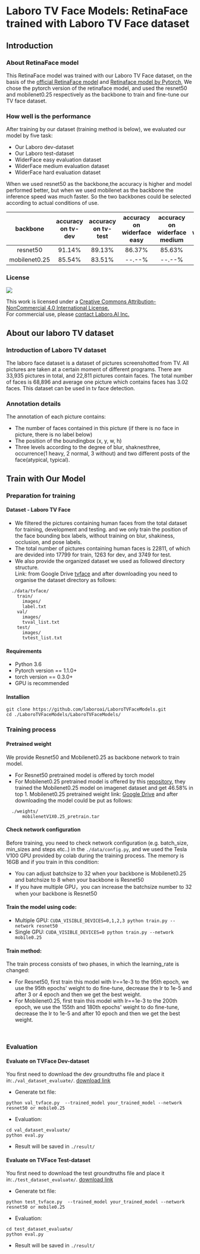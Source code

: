 Laboro TV Face Models: RetinaFace trained with Laboro TV Face dataset
======
Introduction
---
### About RetinaFace model
This RetinaFace model was trained with our Laboro TV Face dataset, on the basis of the [official RetinaFace model](https://github.com/deepinsight/insightface/tree/master/RetinaFace) and [Retinaface model by Pytorch](https://github.com/biubug6/Pytorch_Retinaface), We chose the pytorch version of the retinaface model, and used the resnet50 and mobilenet0.25 respectively as the backbone to train and fine-tune our TV face dataset.
### How well is the performance
After training by our dataset (training method is below), we evaluated our model by five task:
* Our Laboro dev-dataset<br>
* Our Laboro test-dataset<br>
* WiderFace easy evaluation dataset<br>
* WiderFace medium evaluation dataset<br>
* WiderFace hard evaluation dataset<br>

When we used resnet50 as the backbone,the accuracy is higher and model performed better, but when we used mobilenet as the backbone the inference speed was much faster. So the two backbones could be selected according to actual conditions of use.

| backbone | accuracy on tv-dev | accuracy on tv-test | accuracy on widerface easy | accuracy on widerface medium | accuracy on widerface hard |
|:--------:|:------------------:|:-------------------:|:--------------------------:|:----------------------------:|:--------------------------:|
|resnet50  |91.14%              |89.13%               |86.37%                      |85.63%                        |79.59%                      |
|mobilenet0.25  |85.54%              |83.51%               |--.--%                      |--.--%                        |--.--%                      |
### License

![](https://camo.githubusercontent.com/0e32abe541a386cbaf8370777b4b55c35d31657d/68747470733a2f2f692e6372656174697665636f6d6d6f6e732e6f72672f6c2f62792d6e632f342e302f38387833312e706e67)

This work is licensed under a [Creative Commons Attribution-NonCommercial 4.0 International License.](https://creativecommons.org/licenses/by-nc/4.0/)<br>
For commercial use, please [contact Laboro.AI Inc.](https://laboro.ai/contact/other/)

About our laboro TV dataset
---
### Introduction of Laboro TV dataset
The laboro face dataset is a dataset of pictures screenshotted from TV. All pictures are taken at a certain moment of different programs. There are 33,935 pictures in total, and 22,811 pictures contain faces. The total number of faces is 68,896 and average one picture which contains faces has 3.02 faces. This dataset can be used in tv face detection.
### Annotation details
The annotation of each picture contains:<br>
* The number of faces contained in this picture (if there is no face in picture, there is no label below)<br>
* The position of the boundingbox (x, y, w, h)<br>
* Three levels according to the degree of blur, shaknesthree, occurrence(1 heavy, 2 normal, 3 without) and two different posts of the face(atypical, typical).<br>



Train with Our Model
---
### Preparation for training<br>
#### Dataset - Laboro TV Face <br>

* We filtered the pictures containing human faces from the total dataset for training, development and testing. and we only train the position of the face bounding box labels, without training on blur, shakiness, occlusion, and pose labels.<br>
* The total number of pictures containing human faces is 22811, of which are devided into 17799 for train, 1263 for dev, and 3749 for test.<br>
* We also provide the organized dataset we used as followed directory structure. <br>
Link: from Google Drive [tvface](https://drive.google.com/drive/folders/1zT16rpWvVJrnDKG13mU6rkMXlZP9F01E?usp=sharing)
and after downloading you need to organise the dataset directory as follows:<br>
```
  ./data/tvface/
    train/
      images/
      label.txt
    val/
      images/
      tvval_list.txt
    test/
      images/
      tvtest_list.txt
```

#### Requirements<br>

* Python 3.6<br>
* Pytorch version == 1.1.0+<br>
* torch version == 0.3.0+<br>
* GPU is recommended

#### Installion<br>

```linux
git clone https://github.com/laboroai/LaboroTVFaceModels.git
cd ./LaboroTVFaceModels/LaboroTVFaceModels/
```

### Training process<br>
#### Pretrained weight<br>
We provide Resnet50 and Mobilenet0.25 as backbone network to train model. 
* For Resnet50 pretrained model is offered by torch model
* For Mobilenet0.25 pretrained model is offered by this [repository](https://github.com/biubug6/Pytorch_Retinaface), they trained the Mobilenet0.25 model on imagenet dataset and get 46.58% in top 1. Mobilenet0.25 pretrained weight link: [Google Drive](https://drive.google.com/file/d/1bilHHmGKfuqjQ3V7loqLRGgpAP8KHIKV/view?usp=sharing) and after downloading the model could be put as follows:
```linux
  ./weights/
      mobilenetV1X0.25_pretrain.tar
```

#### Check network configuration<br>

Before training, you need to check network configuration (e.g. batch_size, min_sizes and steps etc..) in the ```./data/config.py```, and we used the Tesla V100 GPU provided by colab during the training process. The memory is 16GB and if you train in this condition:<br>
* You can adjust batchsize to 32 when your backbone is Mobilenet0.25 and batchsize to 8 when your backbone is Resnet50<br>
* If you have multiple GPU，you can increase the batchsize number to 32 when your backbone is Resnet50<br>

#### Train the model using code:
* Multiple GPU: ```CUDA_VISIBLE_DEVICES=0,1,2,3 python train.py --network resnet50```<br>
* Single GPU: ```CUDA_VISIBLE_DEVICES=0 python train.py --network mobile0.25```

#### Train method:<br>
The train process consists of two phases, in which the learning_rate is changed:<br>
* For Resnet50, first train this model with lr==1e-3 to the 95th epoch, we use the 95th epochs' weight to do fine-tune, decrease the lr to 1e-5 and after 3 or 4 epoch and then we get the best weight.
* For Mobilenet0.25, first train this model with lr==1e-3 to the 200th epoch, we use the 155th and 180th epochs' weight to do fine-tune, decrease the lr to 1e-5 and after 10 epoch and then we get the best weight.
<br>

### Evaluation<br>
#### Evaluate on TVFace Dev-dataset<br>
You first need to download the dev groundtruths file and place it in:```./val_dataset_evaluate/```.  [download link](https://drive.google.com/drive/folders/1SnRVaS_l6U4yg6bfPCDdfupAza55mYUH?usp=sharing)<br>
* Generate txt file:
```linux
python val_tvface.py  --trained_model your_trained_model --network resnet50 or mobile0.25
```
* Evaluation:
```linux
cd val_dataset_evaluate/
python eval.py
```
* Result will be saved in ```./result/```<br>

#### Evaluate on TVFace Test-dataset<br>
You first need to download the test groundtruths file and place it in:```./test_dataset_evaluate/```.  [download link](https://drive.google.com/drive/folders/1YA60ZBHgFe3TPcpmNXTsEVWC5Fxm2oGi?usp=sharing)<br>
* Generate txt file:
```linux
python test_tvface.py  --trained_model your_trained_model --network resnet50 or mobile0.25
```
* Evaluation:
```linux
cd test_dataset_evaluate/
python eval.py
```
* Result will be saved in ```./result/```





 



